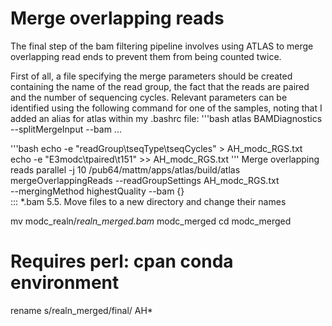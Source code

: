 # Merge overlapping reads

The final step of the bam filtering pipeline involves using ATLAS to merge overlapping read ends to prevent them from being counted twice.

First of all, a file specifying the merge parameters should be created containing the name of the read group, the fact that the reads are paired and the number of sequencing cycles.
Relevant parameters can be identified using the following command for one of the samples, noting that I added an alias for atlas within my .bashrc file:
'''bash
atlas BAMDiagnostics --splitMergeInput --bam 
...

'''bash
echo -e "readGroup\tseqType\tseqCycles" > AH_modc_RGS.txt
echo -e "E3modc\tpaired\t151" >> AH_modc_RGS.txt
'''
Merge overlapping reads
parallel -j 10 /pub64/mattm/apps/atlas/build/atlas mergeOverlappingReads --readGroupSettings AH_modc_RGS.txt \
--mergingMethod highestQuality --bam {} \
::: *.bam
5.5. Move files to a new directory and change their names

mv modc_realn/*realn_merged.bam* modc_merged
cd modc_merged
# Requires perl: cpan conda environment
rename s/realn_merged/final/ AH*
